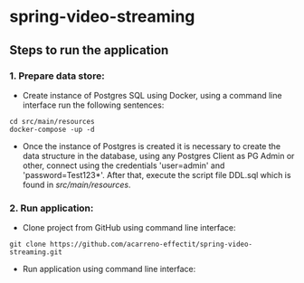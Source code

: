 # spring-video-streaming

## Steps to run the application

### 1. Prepare data store:
  - Create instance of Postgres SQL using Docker, using a command line interface run the following sentences:
  ```
  cd src/main/resources
  docker-compose -up -d
  ```
  - Once the instance of Postgres is created it is necessary to create the data structure in the database, using any Postgres Client as PG Admin or other, connect using the credentials 'user=admin' and 'password=Test123*'. After that, execute the script file DDL.sql  which is found in *src/main/resources*.

### 2. Run application:
  - Clone project from GitHub using command line interface:
  ```
  git clone https://github.com/acarreno-effectit/spring-video-streaming.git
  ```
  - Run application using command line interface:
  ```
  
  ```